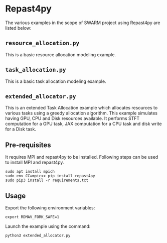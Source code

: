 # Repast4py
The various examples in the scope of SWARM project using Repast4py are listed below:
## `resource_allocation.py`
This is a basic resource allocation modeling example.
## `task_allocation.py`
This is a basic task allocation modeling example.
## `extended_allocator.py`
This is an extended Task Allocation example which allocates resources to various tasks using a greedy allocation algorithm. This example simulates having GPU, CPU and Disk resources available. It performs STFT computation for a GPU task, JAX computation for a CPU task and disk write for a Disk task.

## Pre-requisites
It requires MPI and repast4py to be installed. Following steps can be used to install MPI and repast4py.
```
sudo apt install mpich
sudo env CC=mpicxx pip install repast4py
sudo pip3 install -r requirements.txt
```

## Usage
Export the following environment variables:
```
export RDMAV_FORK_SAFE=1
```
Launch the example using the command:
```
python3 extended_allocator.py
```